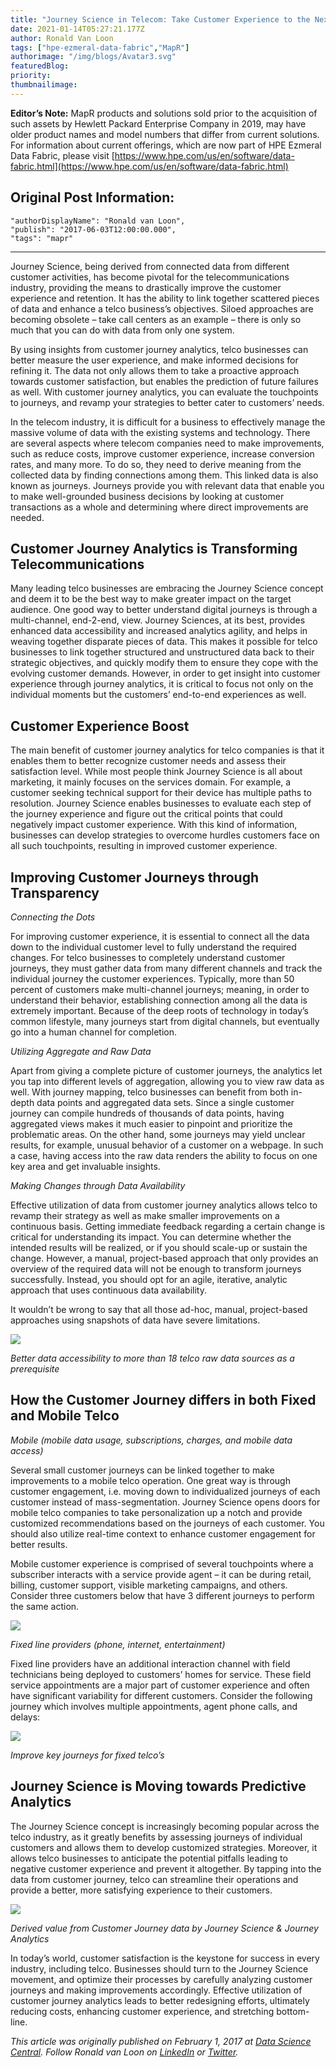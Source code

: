 ```yaml
---
title: "Journey Science in Telecom: Take Customer Experience to the Next Level"
date: 2021-01-14T05:27:21.177Z
author: Ronald Van Loon 
tags: ["hpe-ezmeral-data-fabric","MapR"]
authorimage: "/img/blogs/Avatar3.svg"
featuredBlog:
priority:
thumbnailimage:
---
```

**Editor’s Note:** MapR products and solutions sold prior to the acquisition of such assets by Hewlett Packard Enterprise Company in 2019, may have older product names and model numbers that differ from current solutions. For information about current offerings, which are now part of HPE Ezmeral Data Fabric, please visit [https://www.hpe.com/us/en/software/data-fabric.html](https://www.hpe.com/us/en/software/data-fabric.html)

## Original Post Information:

```
"authorDisplayName": "Ronald van Loon",
"publish": "2017-06-03T12:00:00.000",
"tags": "mapr"
```
---
Journey Science, being derived from connected data from different customer activities, has become pivotal for the telecommunications industry, providing the means to drastically improve the customer experience and retention. It has the ability to link together scattered pieces of data and enhance a telco business’s objectives. Siloed approaches are becoming obsolete – take call centers as an example – there is only so much that you can do with data from only one system.

By using insights from customer journey analytics, telco businesses can better measure the user experience, and make informed decisions for refining it. The data not only allows them to take a proactive approach towards customer satisfaction, but enables the prediction of future failures as well. With customer journey analytics, you can evaluate the touchpoints to journeys, and revamp your strategies to better cater to customers’ needs.

In the telecom industry, it is difficult for a business to effectively manage the massive volume of data with the existing systems and technology. There are several aspects where telecom companies need to make improvements, such as reduce costs, improve customer experience, increase conversion rates, and many more. To do so, they need to derive meaning from the collected data by finding connections among them. This linked data is also known as journeys. Journeys provide you with relevant data that enable you to make well-grounded business decisions by looking at customer transactions as a whole and determining where direct improvements are needed.

## Customer Journey Analytics is Transforming Telecommunications

Many leading telco businesses are embracing the Journey Science concept and deem it to be the best way to make greater impact on the target audience. One good way to better understand digital journeys is through a multi-channel, end-2-end, view. Journey Sciences, at its best, provides enhanced data accessibility and increased analytics agility, and helps in weaving together disparate pieces of data. This makes it possible for telco businesses to link together structured and unstructured data back to their strategic objectives, and quickly modify them to ensure they cope with the evolving customer demands. However, in order to get insight into customer experience through journey analytics, it is critical to focus not only on the individual moments but the customers’ end-to-end experiences as well.

## Customer Experience Boost

The main benefit of customer journey analytics for telco companies is that it enables them to better recognize customer needs and assess their satisfaction level. While most people think Journey Science is all about marketing, it mainly focuses on the services domain. For example, a customer seeking technical support for their device has multiple paths to resolution. Journey Science enables businesses to evaluate each step of the journey experience and figure out the critical points that could negatively impact customer experience. With this kind of information, businesses can develop strategies to overcome hurdles customers face on all such touchpoints, resulting in improved customer experience.

## Improving Customer Journeys through Transparency

*Connecting the Dots*

For improving customer experience, it is essential to connect all the data down to the individual customer level to fully understand the required changes. For telco businesses to completely understand customer journeys, they must gather data from many different channels and track the individual journey the customer experiences. Typically, more than 50 percent of customers make multi-channel journeys; meaning, in order to understand their behavior, establishing connection among all the data is extremely important. Because of the deep roots of technology in today’s common lifestyle, many journeys start from digital channels, but eventually go into a human channel for completion.

*Utilizing Aggregate and Raw Data*

Apart from giving a complete picture of customer journeys, the analytics let you tap into different levels of aggregation, allowing you to view raw data as well. With journey mapping, telco businesses can benefit from both in-depth data points and aggregated data sets. Since a single customer journey can compile hundreds of thousands of data points, having aggregated views makes it much easier to pinpoint and prioritize the problematic areas. On the other hand, some journeys may yield unclear results, for example, unusual behavior of a customer on a webpage. In such a case, having access into the raw data renders the ability to focus on one key area and get invaluable insights.

*Making Changes through Data Availability*

Effective utilization of data from customer journey analytics allows telco to revamp their strategy as well as make smaller improvements on a continuous basis. Getting immediate feedback regarding a certain change is critical for understanding its impact. You can determine whether the intended results will be realized, or if you should scale-up or sustain the change. However, a manual, project-based approach that only provides an overview of the required data will not be enough to transform journeys successfully. Instead, you should opt for an agile, iterative, analytic approach that uses continuous data availability.

It wouldn’t be wrong to say that all those ad-hoc, manual, project-based approaches using snapshots of data have severe limitations.

![](https://hpe-developer-portal.s3.amazonaws.com/uploads/media/2020/12/picture1-1610602144488.jpg)

*Better data accessibility to more than 18 telco raw data sources as a prerequisite*

## How the Customer Journey differs in both Fixed and Mobile Telco

*Mobile (mobile data usage, subscriptions, charges, and mobile data access)*

Several small customer journeys can be linked together to make improvements to a mobile telco operation. One great way is through customer engagement, i.e. moving down to individualized journeys of each customer instead of mass-segmentation. Journey Science opens doors for mobile telco companies to take personalization up a notch and provide customized recommendations based on the journeys of each customer. You should also utilize real-time context to enhance customer engagement for better results.

Mobile customer experience is comprised of several touchpoints where a subscriber interacts with a service provide agent – it can be during retail, billing, customer support, visible marketing campaigns, and others. Consider three customers below that have 3 different journeys to perform the same action.

![](https://hpe-developer-portal.s3.amazonaws.com/uploads/media/2020/12/picture2-1610602154635.jpg)

*Fixed line providers (phone, internet, entertainment)*

Fixed line providers have an additional interaction channel with field technicians being deployed to customers’ homes for service. These field service appointments are a major part of customer experience and often have significant variability for different customers. Consider the following journey which involves multiple appointments, agent phone calls, and delays:

![](https://hpe-developer-portal.s3.amazonaws.com/uploads/media/2020/12/picture3-1610602163126.jpg)

*Improve key journeys for fixed telco’s*

## Journey Science is Moving towards Predictive Analytics

The Journey Science concept is increasingly becoming popular across the telco industry, as it greatly benefits by assessing journeys of individual customers and allows them to develop customized strategies. Moreover, it allows telco businesses to anticipate the potential pitfalls leading to negative customer experience and prevent it altogether. By tapping into the data from customer journey, telco can streamline their operations and provide a better, more satisfying experience to their customers.

![](https://hpe-developer-portal.s3.amazonaws.com/uploads/media/2020/12/picture4-1610602170940.jpg)

*Derived value from Customer Journey data by Journey Science & Journey Analytics*

In today’s world, customer satisfaction is the keystone for success in every industry, including telco. Businesses should turn to the Journey Science movement, and optimize their processes by carefully analyzing customer journeys and making improvements accordingly. Effective utilization of customer journey analytics leads to better redesigning efforts, ultimately reducing costs, enhancing customer experience, and stretching bottom-line.

*This article was originally published on February 1, 2017 at [Data Science Central](http://www.datasciencecentral.com/profiles/blogs/journey-science-in-telecom-take-customer-experience-to-the-next). Follow Ronald van Loon on [LinkedIn](https://www.linkedin.com/in/ronald-van-loon-5411a/) or [Twitter](https://twitter.com/Ronald_vanLoon).*
